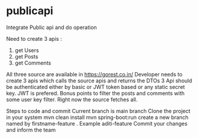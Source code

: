 # publicapi
Integrate Public api and do operation

Need to create 3 apis : 
1. get Users
2. get Posts
3. get Comments 

All three source are available in https://gorest.co.in/
Developer needs to create 3 apis which calls the source apis and returns the DTOs
3 Api should be authenticated either by basic or JWT token based or any static secret key. JWT is prefered.
Bonus points to filter the posts and comments with some user key filter. Right now the source fetches all.


Steps to code and commit
Current branch is main branch
Clone the project in your system
mvn clean install
mvn spring-boot:run
create a new branch named by firstname-feature . Example aditi-feature
Commit your changes and inform the team




